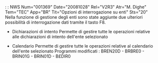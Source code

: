  :  : NWS Num="001369" Date="20081028" Rel="V2R3" Atr="M. Dighe" Tem="TEC" App="BR" Tit="Opzioni di interrogazione su enti" Sts="20"
Nella funzione di gestione degli enti sono state aggiunte due ulteriori possibilità di interrogazione dati tramite il tasto F8.

- Dichiarazioni di intento
Permette di gestire tutte le operazioni relative alle dichiarazioni di intento dell'ente selezionato

- Calendario
Permette di gestire tutte le operazioni relative al calendario dell'ente selezionato 
Programmi modificati : 
BREN20D - BRBRE0 - BRIN01G - BRIN01D -  B£DIR0
